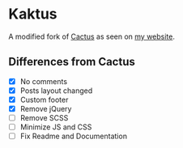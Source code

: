 # Kaktus

A modified fork of [Cactus](https://github.com/monkeyWzr/hugo-theme-cactus) as seen on [my website](https://abhijithota.me).

## Differences from Cactus

- [x] No comments
- [x] Posts layout changed
- [x] Custom footer
- [x] Remove jQuery
- [ ] Remove SCSS
- [ ] Minimize JS and CSS
- [ ] Fix Readme and Documentation